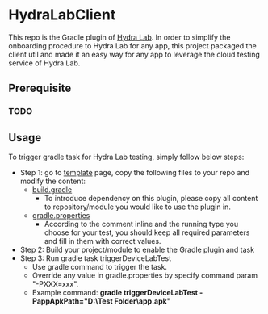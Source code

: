 # HydraLabClient
This repo is the Gradle plugin of [Hydra Lab](https://hydradevicenetwork.azurewebsites.net/portal/#/).
In order to simplify the onboarding procedure to Hydra Lab for any app, this project packaged the client util and made it an easy way for any app to leverage the cloud testing service of Hydra Lab.

## Prerequisite
### TODO

## Usage
To trigger gradle task for Hydra Lab testing, simply follow below steps:
- Step 1: go to [template](https://github.com/olivershen-wow/HydraLabClient/tree/main/template) page, copy the following files to your repo and modify the content:
  - [build.gradle](https://github.com/olivershen-wow/HydraLabClient/blob/main/template/build.gradle)
    - To introduce dependency on this plugin, please copy all content to repository/module you would like to use the plugin in.
  - [gradle.properties](https://github.com/olivershen-wow/HydraLabClient/blob/main/template/gradle.properties)
    - According to the comment inline and the running type you choose for your test, you should keep all required parameters and fill in them with correct values.
- Step 2: Build your project/module to enable the Gradle plugin and task
- Step 3: Run gradle task triggerDeviceLabTest
  - Use gradle command to trigger the task.
  - Override any value in gradle.properties by specify command param "-PXXX=xxx".
  - Example command: **gradle triggerDeviceLabTest -PappApkPath="D:\Test Folder\app.apk"**
